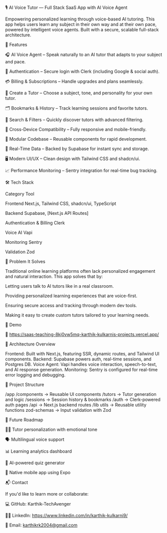 🎙️ AI Voice Tutor — Full Stack SaaS App with AI Voice Agent

Empowering personalized learning through voice-based AI tutoring.
This app helps users learn any subject in their own way and at their own pace, powered by intelligent voice agents. Built with a secure, scalable full-stack architecture.





🚀 Features

🎧 AI Voice Agent – Speak naturally to an AI tutor that adapts to your subject and pace.

🔐 Authentication – Secure login with Clerk (including Google & social auth).

💳 Billing & Subscriptions – Handle upgrades and plans seamlessly.

🧠 Create a Tutor – Choose a subject, tone, and personality for your own tutor.

🗂️ Bookmarks & History – Track learning sessions and favorite tutors.

🔎 Search & Filters – Quickly discover tutors with advanced filtering.

🔄 Cross-Device Compatibility – Fully responsive and mobile-friendly.

🧩 Modular Codebase – Reusable components for rapid development.

📡 Real-Time Data – Backed by Supabase for instant sync and storage.

🖥️ Modern UI/UX – Clean design with Tailwind CSS and shadcn/ui.

📈 Performance Monitoring – Sentry integration for real-time bug tracking.






🛠️ Tech Stack

Category	Tool

Frontend	Next.js, Tailwind CSS, shadcn/ui, TypeScript

Backend	Supabase, [Next.js API Routes]

Authentication & Billing	Clerk

Voice AI	Vapi

Monitoring	Sentry

Validation	Zod






🎯 Problem It Solves

Traditional online learning platforms often lack personalized engagement and natural interaction. This app solves that by:

Letting users talk to AI tutors like in a real classroom.

Providing personalized learning experiences that are voice-first.

Ensuring secure access and tracking through modern dev tools.

Making it easy to create custom tutors tailored to your learning needs.







📸 Demo 


🔗 https://saas-teaching-8kj0vw5mq-karthik-kulkarnis-projects.vercel.app/









🧩 Architecture Overview

Frontend: Built with Next.js, featuring SSR, dynamic routes, and Tailwind UI components.
Backend: Supabase powers auth, real-time sessions, and Postgres DB.
Voice Agent: Vapi handles voice interaction, speech-to-text, and AI response generation.
Monitoring: Sentry is configured for real-time error logging and debugging.






📂 Project Structure

/app
  /components       → Reusable UI components
  /tutors           → Tutor generation and logic
  /sessions         → Session history & bookmarks
  /auth             → Clerk-powered auth pages
  /api              → Next.js backend routes
/lib
  utils             → Reusable utility functions
  zod-schemas       → Input validation with Zod



  
  
📌 Future Roadmap

🧑‍🏫 Tutor personalization with emotional tone

🗣️ Multilingual voice support

📊 Learning analytics dashboard

🧠 AI-powered quiz generator

📱 Native mobile app using Expo






📬 Contact

If you'd like to learn more or collaborate:

💻 GitHub: Karthik-TechAvenger

🧑‍💼 LinkedIn: https://www.linkedin.com/in/karthik-kulkarni9/

📧 Email: karthikrk2004@gmail.com

